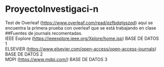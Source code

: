 # ProyectoInvestigaci-n
Test de Overleaf (https://www.overleaf.com/read/qzfbdqtgszqd) aquí se encuentra la primera prueba con overleaf que se está trabajando en clase\
##Fuentes de journals recomentadas.\
IEEE Explore (https://ieeexplore.ieee.org/Xplore/home.jsp) BASE DE DATOS 1\
ELSEVIER (https://www.elsevier.com/open-access/open-access-journals) BASE DE DATOS 2\
MDPI (https://www.mdpi.com/) BASE DE DATOS 3
